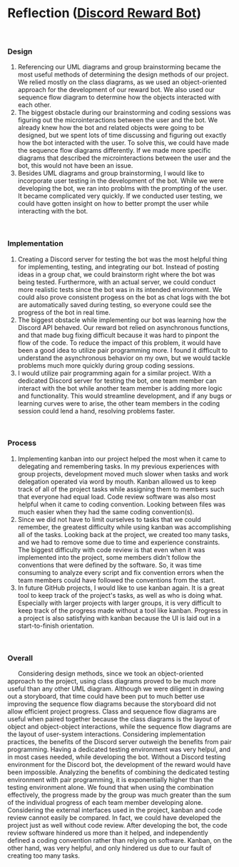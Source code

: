 # Reflection ([Discord Reward Bot](https://github.com/KennethSkelton/SSW345TeamProject))
<br>

### Design
1. Referencing our UML diagrams and group brainstorming became the most useful methods of determining the design methods of our project. We relied mostly on the class diagrams, as we used an object-oriented approach for the development of our reward bot. We also used our sequence flow diagram to determine how the objects interacted with each other.
2. The biggest obstacle during our brainstorming and coding sessions was figuring out the microinteractions between the user and the bot. We already knew how the bot and related objects were going to be designed, but we spent lots of time discussing and figuring out exactly how the bot interacted with the user. To solve this, we could have made the sequence flow diagrams differently. If we made more specific diagrams that described the microinteractions between the user and the bot, this would not have been an issue.
3. Besides UML diagrams and group brainstorming, I would like to incorporate user testing in the development of the bot. While we were developing the bot, we ran into problms with the prompting of the user. It became complicated very quickly. If we conducted user testing, we could have gotten insight on how to better prompt the user while interacting with the bot.
<br>

### Implementation
1. Creating a Discord server for testing the bot was the most helpful thing for implementing, testing, and integrating our bot. Instead of posting ideas in a group chat, we could brainstorm right where the bot was being tested. Furthermore, with an actual server, we could conduct more realistic tests since the bot was in its intended environment. We could also prove consistent progess on the bot as chat logs with the bot are automatically saved during testing, so everyone could see the progress of the bot in real time.
2. The biggest obstacle while implementing our bot was learning how the Discord API behaved. Our reward bot relied on asynchronous functions, and that made bug fixing difficult because it was hard to pinpont the flow of the code. To reduce the impact of this problem, it would have been a good idea to utilize pair programming more. I found it difficult to understand the asynchronous behavior on my own, but we would tackle problems much more quickly during group coding sessions.
3. I would utilize pair programming again for a similar project. With a dedicated Discord server for testing the bot, one team member can interact with the bot while another team member is adding more logic and functionality. This would streamline development, and if any bugs or learning curves were to arise, the other team members in the coding session could lend a hand, resolving problems faster.
<br>

### Process
1.  Implementing kanban into our project helped the most when it came to delegating and remembering tasks. In my previous experiences with group projects, development moved much slower when tasks and work delegation operated via word by mouth. Kanban allowed us to keep track of all of the project tasks while assigning them to members such that everyone had equal load. Code review software was also most helpful when it came to coding convention. Looking between files was much easier when they had the same coding convention(s).
2.  Since we did not have to limit ourselves to tasks that we could remember, the greatest difficulty while using kanban was accomplishing all of the tasks. Looking back at the project, we created too many tasks, and we had to remove some due to time and experience constraints. The biggest difficulty with code review is that even when it was implemented into the project, some members didn't follow the conventions that were defined by the software. So, it was time consuming to analyze every script and fix convention errors when the team members could have followed the conventions from the start.
3.  In future GitHub projects, I would like to use kanban again. It is a great tool to keep track of the project's tasks, as well as who is doing what. Especially with larger projects with larger groups, it is very difficult to keep track of the progress made without a tool like kanban. Progress in a project is also satisfying with kanban because the UI is laid out in a start-to-finish orientation.
<br>

### Overall
&nbsp;&nbsp;&nbsp;&nbsp;&nbsp;&nbsp;Considering design methods, since we took an object-oriented approach to the project, using class diagrams proved to be much more useful than any other UML diagram. Although we were diligent in drawing out a storyboard, that time could have been put to much better use improving the sequence flow diagrams because the storyboard did not allow efficient project progress. Class and sequence flow diagrams are useful when paired together because the class diagrams is the layout of object and object-object interactions, while the sequence flow diagrams are the layout of user-system interactions.
Considering implementation practices, the benefits of the Discord server outweigh the benefits from pair programming. Having a dedicated testing environment was very helpul, and in most cases needed, while developing the bot. Without a Discord testing environment for the Discord bot, the development of the reward would have been impossible. Analyzing the benefits of combining the dedicated testing environment with pair programming, it is exponentially higher than the testing environment alone. We found that when using the combination effectively, the progress made by the group was much greater than the sum of the individual progress of each team member developing alone.
Considering the external interfaces used in the project, kanban and code review cannot easily be compared. In fact, we could have developed the project just as well without code review. After developing the bot, the code review software hindered us more than it helped, and independently defined a coding convention rather than relying on software. Kanban, on the other hand, was very helpful, and only hindered us due to our fault of creating too many tasks.
